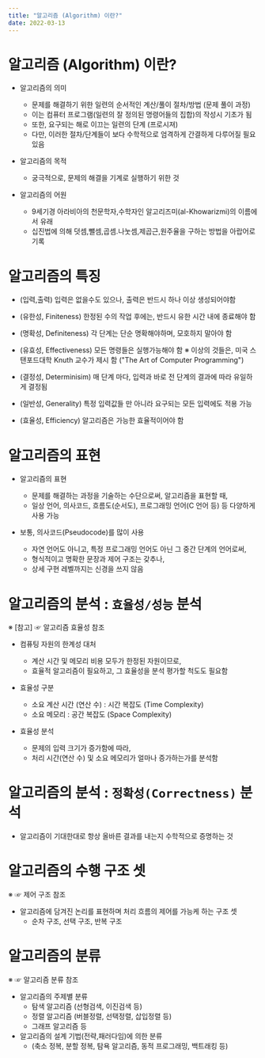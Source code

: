 ```yaml
---
title: "알고리즘 (Algorithm) 이란?"
date: 2022-03-13
---
```


# 알고리즘 (Algorithm) 이란?

* 알고리즘의 의미
  * 문제를 해결하기 위한 일련의 순서적인 계산/풀이 절차/방법 (문제 풀이 과정)
  * 이는 컴퓨터 프로그램(일련의 잘 정의된 명령어들의 집합)의 작성시 기초가 됨
  * 또한, 요구되는 해로 이끄는 일련의 단계 (프로시져)
  * 다만, 이러한 절차/단계들이 보다 수학적으로 엄격하게 간결하게 다루어질 필요 있음

* 알고리즘의 목적
  * 궁극적으로, 문제의 해결을 기계로 실행하기 위한 것

* 알고리즘의 어원
  * 9세기경 아라비아의 천문학자,수학자인 알고리즈미(al-Khowarizmi)의 이름에서 유래
  * 십진법에 의해 덧셈,뺄셈,곱셈.나눗셈,제곱근,원주율을 구하는 방법을 아랍어로 기록


# 알고리즘의 특징

* (입력,출력)             입력은 없을수도 있으나, 출력은 반드시 하나 이상 생성되어야함
* (유한성, Finiteness)    한정된 수의 작업 후에는, 반드시 유한 시간 내에 종료해야 함 
* (명확성, Definiteness)  각 단계는 단순 명확해야하며, 모호하지 말아야 함 
* (유효성, Effectiveness) 모든 명령들은 실행가능해야 함 
  ※ 이상의 것들은, 미국 스탠포드대학 Knuth 교수가 제시 함 ("The Art of Computer Programming")

* (결정성, Determinisim)  매 단계 마다, 입력과 바로 전 단계의 결과에 따라 유일하게 결정됨
* (일반성, Generality)    특정 입력값들 만 아니라 요구되는 모든 입력에도 적용 가능 
* (효율성, Efficiency)    알고리즘은 가능한 효율적이어야 함


# 알고리즘의 표현

* 알고리즘의 표현
  * 문제를 해결하는 과정을 기술하는 수단으로써, 알고리즘을 표현할 때,
  * 일상 언어, 의사코드, 흐름도(순서도), 프로그래밍 언어(C 언어 등) 등 다양하게 사용 가능

* 보통, 의사코드(Pseudocode)를 많이 사용
  * 자연 언어도 아니고, 특정 프로그래밍 언어도 아닌 그 중간 단계의 언어로써,
  * 형식적이고 명확한 문장과 제어 구조는 갖추나, 
  * 상세 구현 레벨까지는 신경을 쓰지 않음


# 알고리즘의 분석 : `효율성/성능` 분석

  ※ [참고] ☞ 알고리즘 효율성 참조

* 컴퓨팅 자원의 한계성 대처
  * 계산 시간 및 메모리 비용 모두가 한정된 자원이므로,
  * 효율적 알고리즘이 필요하고, 그 효율성을 분석 평가할 척도도 필요함

* 효율성 구분
  * 소요 계산 시간 (연산 수) : 시간 복잡도 (Time Complexity)
  * 소요 메모리 : 공간 복잡도 (Space Complexity)

* 효율성 분석
  * 문제의 입력 크기가 증가함에 따라, 
  * 처리 시간(연산 수) 및 소요 메모리가 얼마나 증가하는가를 분석함


# 알고리즘의 분석 : `정확성(Correctness)` 분석

* 알고리즘이 기대한대로 항상 올바른 결과를 내는지 수학적으로 증명하는 것


# 알고리즘의 수행 구조 셋

  ※ ☞ 제어 구조 참조
* 알고리즘에 담겨진 논리를 표현하며 처리 흐름의 제어를 가능케 하는 구조 셋
  * 순차 구조, 선택 구조, 반복 구조


# 알고리즘의 분류

  ※ ☞ 알고리즘 분류 참조
* 알고리즘의 주제별 분류
  * 탐색 알고리즘 (선형검색, 이진검색 등)
  * 정렬 알고리즘 (버블정렬, 선택정렬, 삽입정렬 등)
  * 그래프 알고리즘 등
* 알고리즘의 설계 기법(전략,패러다임)에 의한 분류
  * (축소 정복, 분할 정복, 탐욕 알고리즘, 동적 프로그래밍, 백트래킹 등)